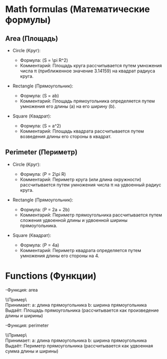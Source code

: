 # Math formulas (Математические формулы)

## Area (Площадь)

- Circle (Круг): 
  - Формула: \(S = \pi R^2\)
  - Комментарий: Площадь круга рассчитывается путем умножения числа π (приближенное значение 3.14159) на квадрат радиуса круга.

- Rectangle (Прямоугольник):
  - Формула: \(S = ab\)
  - Комментарий: Площадь прямоугольника определяется путем умножения его длины (a) на его ширину (b).

- Square (Квадрат):
  - Формула: \(S = a^2\)
  - Комментарий: Площадь квадрата рассчитывается путем возведения длины его стороны в квадрат.

## Perimeter (Периметр)

- Circle (Круг): 
  - Формула: \(P = 2\pi R\)
  - Комментарий: Периметр круга (или длина окружности) рассчитывается путем умножения числа π на удвоенный радиус круга.

- Rectangle (Прямоугольник):
  - Формула: \(P = 2a + 2b\)
  - Комментарий: Периметр прямоугольника рассчитывается путем сложения удвоенной длины и удвоенной ширины прямоугольника.

- Square (Квадрат):
  - Формула: \(P = 4a\)
  - Комментарий: Периметр квадрата определяется путем умножения длины его стороны на 4.

# Functions (Функции)
-Функция: area

\\\Пример\\\
Принимает:
a: длина прямоугольника
b: ширина прямоугольника
Выдаёт: Площадь прямоугольника (рассчитывается как произведение длины и ширины)

-Функция: perimeter

\\\Пример\\\
Принимает:
a: длина прямоугольника
b: ширина прямоугольника
Выдаёт: Периметр прямоугольника (рассчитывается как удвоенная сумма длины и ширины)
